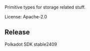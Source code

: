 Primitive types for storage related stuff.

License: Apache-2.0


## Release

Polkadot SDK stable2409
